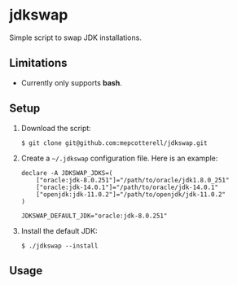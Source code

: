 # jdkswap
Simple script to swap JDK installations.

## Limitations

* Currently only supports **bash**.

## Setup 

1. Download the script:

   ```
   $ git clone git@github.com:mepcotterell/jdkswap.git
   ```
   
2. Create a `~/.jdkswap` configuration file. Here is an example:

   ```
   declare -A JDKSWAP_JDKS=(
       ["oracle:jdk-8.0.251"]="/path/to/oracle/jdk1.8.0_251"
       ["oracle:jdk-14.0.1"]="/path/to/oracle/jdk-14.0.1"
       ["openjdk:jdk-11.0.2"]="/path/to/openjdk/jdk-11.0.2"
   )

   JDKSWAP_DEFAULT_JDK="oracle:jdk-8.0.251"
   ```
   
3. Install the default JDK:

   ```
   $ ./jdkswap --install
   ```
   
## Usage
